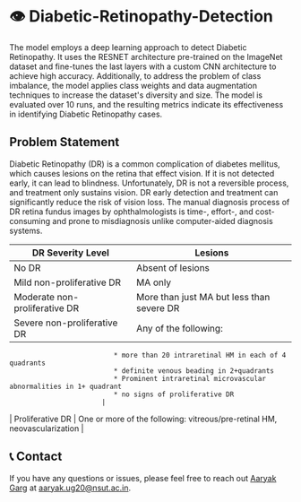 # 👁 Diabetic-Retinopathy-Detection 
The model employs a deep learning approach to detect Diabetic Retinopathy. It uses the RESNET architecture pre-trained on the ImageNet dataset and fine-tunes the last layers with a custom CNN architecture to achieve high accuracy. Additionally, to address the problem of class imbalance, the model applies class weights and data augmentation techniques to increase the dataset's diversity and size. The model is evaluated over 10 runs, and the resulting metrics indicate its effectiveness in identifying Diabetic Retinopathy cases.
## Problem Statement
Diabetic Retinopathy (DR) is a common complication of diabetes mellitus, which causes lesions on the retina that effect vision. If it is not detected early, it can lead to blindness. Unfortunately, DR is not a reversible process, and treatment only sustains vision. DR early detection and treatment can significantly reduce the risk of vision loss. The manual diagnosis process of DR retina fundus images by ophthalmologists is time-, effort-, and cost-consuming and prone to misdiagnosis unlike computer-aided diagnosis systems. 

| DR Severity Level        | Lesions                                                                                      |
|--------------------------|----------------------------------------------------------------------------------------------|
| No DR                    | Absent of lesions                                                                            |
| Mild non-proliferative DR | MA only                                                                                      |
| Moderate non-proliferative DR | More than just MA but less than severe DR                                              |
| Severe non-proliferative DR | Any of the following: 
                              * more than 20 intraretinal HM in each of 4 quadrants
                              * definite venous beading in 2+quadrants
                              * Prominent intraretinal microvascular abnormalities in 1+ quadrant
                              * no signs of proliferative DR
                           |
| Proliferative DR          | One or more of the following: vitreous/pre-retinal HM, neovascularization                  |

## 📞 Contact
If you have any questions or issues, please feel free to reach out [Aaryak Garg](https://www.linkedin.com/in/aaryak-garg-7b202b184/) at [aaryak.ug20@nsut.ac.in](aaryak.ug20@nsut.ac.in).
